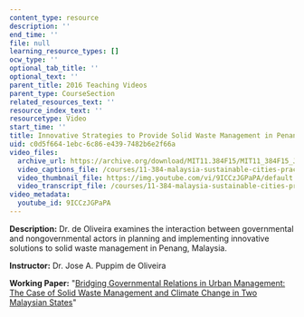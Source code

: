 ```yaml
---
content_type: resource
description: ''
end_time: ''
file: null
learning_resource_types: []
ocw_type: ''
optional_tab_title: ''
optional_text: ''
parent_title: 2016 Teaching Videos
parent_type: CourseSection
related_resources_text: ''
resource_index_text: ''
resourcetype: Video
start_time: ''
title: Innovative Strategies to Provide Solid Waste Management in Penang, Malaysia
uid: c0d5f664-1ebc-6c86-e439-7482b6e2f66a
video_files:
  archive_url: https://archive.org/download/MIT11.384F15/MIT11_384F15_Jose_300k.mp4
  video_captions_file: /courses/11-384-malaysia-sustainable-cities-practicum-spring-2018/616d391206485bc495717f08c06dbb13_9ICCzJGPaPA.vtt
  video_thumbnail_file: https://img.youtube.com/vi/9ICCzJGPaPA/default.jpg
  video_transcript_file: /courses/11-384-malaysia-sustainable-cities-practicum-spring-2018/e69cd77b86b37e0503695ae9a54e3331_9ICCzJGPaPA.pdf
video_metadata:
  youtube_id: 9ICCzJGPaPA
---
```


**Description:** Dr. de Oliveira examines the interaction between governmental and nongovernmental actors in planning and implementing innovative solutions to solid waste management in Penang, Malaysia.

**Instructor:** Dr. Jose A. Puppim de Oliveira

**Working Paper:** "[Bridging Governmental Relations in Urban Management: The Case of Solid Waste Management and Climate Change in Two Malaysian States](https://malaysiacities.mit.edu/paperOliveira)"